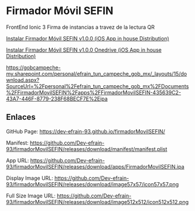 # Firmador Móvil SEFIN

FrontEnd Ionic 3 Firma de instancias a travez de la lectura QR

 
 <a href="itms-services://?action=download-manifest&url=https://github.com/Dev-efrain-93/firmadorMovilSEFIN/releases/download/manifest/manifest.plist">Instalar Firmador Móvil SEFIN v1.0.0 (iOS App in house Distribution)</a>
 
 <a href="itms-services://?action=download-manifest&url=https://gobcampeche-my.sharepoint.com/personal/efrain_tun_campeche_gob_mx/_layouts/15/download.aspx?SourceUrl=%2Fpersonal%2Fefrain%5Ftun%5Fcampeche%5Fgob%5Fmx%2FDocuments%2FFirmadorMovilSEFIN%2Fmanifest%2Eplist">Instalar Firmador Móvil SEFIN v1.0.0 Onedrive (iOS App in house Distribution)</a>

https://gobcampeche-my.sharepoint.com/personal/efrain_tun_campeche_gob_mx/_layouts/15/download.aspx?SourceUrl=%2Fpersonal%2Fefrain_tun_campeche_gob_mx%2FDocuments%2FFirmadorMovilSEFIN%2Fapps%2FFirmadorMovilSEFIN-435639C2-43A7-446F-8779-238F68BECF7E%2Eipa
 
## Enlaces 

GitHub Page: https://dev-efrain-93.github.io/firmadorMovilSEFIN/

Manifest: https://github.com/Dev-efrain-93/firmadorMovilSEFIN/releases/download/manifest/manifest.plist

App URL: https://github.com/Dev-efrain-93/firmadorMovilSEFIN/releases/download/apps/FirmadorMovilSEFIN.ipa

Display Image URL: https://github.com/Dev-efrain-93/firmadorMovilSEFIN/releases/download/image57x57/icon57x57.png

Full Size Image URL: https://github.com/Dev-efrain-93/firmadorMovilSEFIN/releases/download/image512x512/icon512x512.png
